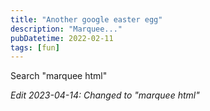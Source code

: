 ```yaml
---
title: "Another google easter egg"
description: "Marquee..."
pubDatetime: 2022-02-11
tags: [fun]
---
```


Search "marquee html"

_Edit 2023-04-14: Changed to "marquee html"_
